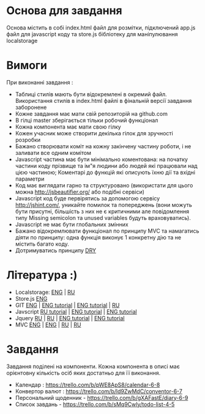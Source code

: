 # Основа для завдання
Основа містить в собі index.html файл для розмітки, підключений app.js файл для javascript коду та store.js бібліотеку для маніпулювання localstorage
# Вимоги
При виконанні завдання :
- Таблиці стилів мають бути відокремлені в окремий файл. Використання стилів в index.html файлі в фінальній версії завдання заборонене
- Кожне завдання має мати свій репозиторій на github.com
- В гілці master зберігається тільки робочий функціонал
- Кожна компонента має мати свою гілку
- Кожен учасник може створити декілька гілок для зручності розробки
- Бажано створювати коміт на кожну закінчену частину роботи, і не заливати все одним комітом
- Javascript частина має бути мінімально коментована: на початку частини коду прізвище та ім"я людини або людей які працювали над цією частиною; Коментарі до функцій які описують їхню дії та вхідні параметри
- Код має виглядати гарно та структуровано (використати для цього можна http://jsbeautifier.org/ або подібні сервіси)
- Javascript код буде первірятись за допомогою сервісу http://jshint.com/, уникайте помилок та попереджень (вони можуть бути присутні, більшість з них не є критичними але повідомлення типу Missing semicolon та unused variables будуть враховуватись).
- Javascript не має бути глобальних змінних
- Бажано відокремлювати функціонал по принципу MVC та намагатись діяти по принципу: одна функція виконує 1 конкретну дію та не містить багато коду.
- Дотримуватись принципу [DRY](https://ru.wikipedia.org/wiki/Don%E2%80%99t_repeat_yourself)

# Література :)
- Localstorage: [ENG](http://www.w3schools.com/html/html5_webstorage.asp) | [RU](http://vexell.ru/2011/11/html5-local-storage/)
- Store.js [ENG](https://github.com/marcuswestin/store.js)
- GIT [ENG](https://git-scm.com/book/en/v2) | [ENG tutorial](https://try.github.io/levels/1/challenges/1) | [ENG tutorial](http://githowto.com) | [RU](https://git-scm.com/book/ru/v1/%D0%9E%D1%81%D0%BD%D0%BE%D0%B2%D1%8B-Git)
- Javscript [RU tutorial](https://learn.javascript.ru/) | [ENG tutorial](https://www.codecademy.com/learn/javascript) | [ENG tutorial](http://www.w3schools.com/js/)
- Jquery [RU](http://jqbook.net.ru/jquery/FAQ) | [RU](http://jquery-docs.ru/) | [ENG tutorial](https://www.codeschool.com/courses/try-jquery) | [ENG tutorial](https://www.codecademy.com/learn/jquery)
- MVC [ENG](https://developer.chrome.com/apps/app_frameworks) | [ENG](https://alexatnet.com/articles/model-view-controller-mvc-javascript) | [RU](http://habrahabr.ru/post/181772/) | [RU](http://habrahabr.ru/post/215605/)

# Завдання
Завдання поділені на компоненти. Кожна компонента в описі має орієнтовну кількість осіб яких достатньо для її виконання.
- Календар : https://trello.com/b/pWE8ApS8/calendar-6-8
- Конвертор валют : https://trello.com/b/ld9ZwMdC/conventor-6-7
- Персональний щоденник - https://trello.com/b/gXAFastE/diary-6-9
- Список завдань - https://trello.com/b/sMq9CwIy/todo-list-4-5
